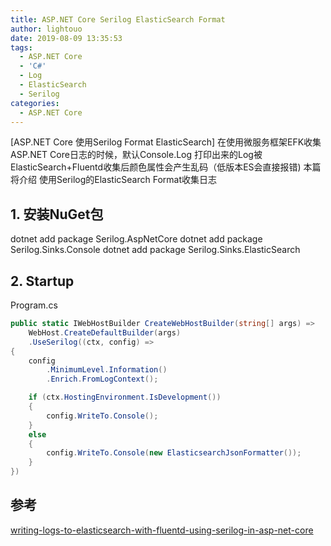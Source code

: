 ```yaml
---
title: ASP.NET Core Serilog ElasticSearch Format
author: lightouo
date: 2019-08-09 13:35:53
tags:
  - ASP.NET Core
  - 'C#'
  - Log
  - ElasticSearch 
  - Serilog 
categories:
  - ASP.NET Core
---
```

[ASP.NET Core 使用Serilog Format ElasticSearch]
在使用微服务框架EFK收集ASP.NET Core日志的时候，默认Console.Log 打印出来的Log被ElasticSearch+Fluentd收集后颜色属性会产生乱码（低版本ES会直接报错)
本篇将介绍 使用Serilog的ElasticSearch Format收集日志
<!-- more -->
## 1. 安装NuGet包
dotnet add package Serilog.AspNetCore
dotnet add package Serilog.Sinks.Console
dotnet add package Serilog.Sinks.ElasticSearch

## 2. Startup
Program.cs
```cs
public static IWebHostBuilder CreateWebHostBuilder(string[] args) =>
    WebHost.CreateDefaultBuilder(args)
    .UseSerilog((ctx, config) =>
{
    config
        .MinimumLevel.Information()
        .Enrich.FromLogContext();

    if (ctx.HostingEnvironment.IsDevelopment())
    {
        config.WriteTo.Console();
    }
    else
    {
        config.WriteTo.Console(new ElasticsearchJsonFormatter());
    }
})
```

## 参考
[writing-logs-to-elasticsearch-with-fluentd-using-serilog-in-asp-net-core](https://andrewlock.net/writing-logs-to-elasticsearch-with-fluentd-using-serilog-in-asp-net-core/) 
